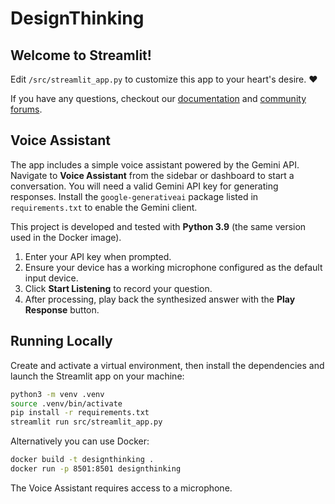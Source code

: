 # DesignThinking

## Welcome to Streamlit!

Edit `/src/streamlit_app.py` to customize this app to your heart's desire. :heart:

If you have any questions, checkout our [documentation](https://docs.streamlit.io) and [community
forums](https://discuss.streamlit.io).

## Voice Assistant

The app includes a simple voice assistant powered by the Gemini API. Navigate to
**Voice Assistant** from the sidebar or dashboard to start a conversation. You
will need a valid Gemini API key for generating responses. Install the
`google-generativeai` package listed in `requirements.txt` to enable the Gemini
client.

This project is developed and tested with **Python&nbsp;3.9** (the same version
used in the Docker image).

1. Enter your API key when prompted.
2. Ensure your device has a working microphone configured as the default input device.
3. Click **Start Listening** to record your question.
4. After processing, play back the synthesized answer with the **Play Response**
   button.

## Running Locally

Create and activate a virtual environment, then install the dependencies and launch the Streamlit app on your machine:

```bash
python3 -m venv .venv
source .venv/bin/activate
pip install -r requirements.txt
streamlit run src/streamlit_app.py
```

Alternatively you can use Docker:

```bash
docker build -t designthinking .
docker run -p 8501:8501 designthinking
```

The Voice Assistant requires access to a microphone.

